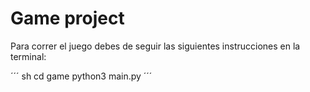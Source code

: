 # Game project

Para correr el juego debes de seguir las siguientes instrucciones en la terminal:

´´´ sh
cd game
python3 main.py
´´´